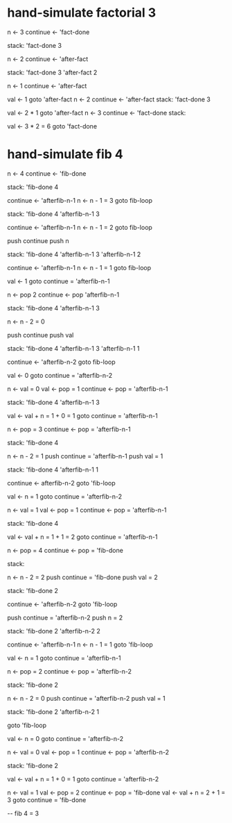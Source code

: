 # hand-simulate factorial 3

n <- 3
continue <- 'fact-done

stack:
 'fact-done
 3

n <- 2
continue <- 'after-fact

stack:
 'fact-done
 3
 'after-fact
 2

n <- 1
continue <- 'after-fact

val <- 1
goto 'after-fact
n <- 2
continue <- 'after-fact
stack:
 'fact-done
 3

val <- 2 * 1
goto 'after-fact
n <- 3
continue <- 'fact-done
stack:
 <empty>

val <- 3 * 2 = 6
goto 'fact-done


# hand-simulate fib 4

n <- 4
continue <- 'fib-done

stack:
 'fib-done
 4

continue <- 'afterfib-n-1
n <- n - 1 = 3
goto fib-loop

stack:
 'fib-done
 4
 'afterfib-n-1
 3

continue <- 'afterfib-n-1
n <- n - 1 = 2
goto fib-loop

push continue
push n

stack:
 'fib-done
 4
 'afterfib-n-1
 3
 'afterfib-n-1
 2

continue <- 'afterfib-n-1
n <- n - 1 = 1
goto fib-loop

val <- 1
goto continue = 'afterfib-n-1

n <- pop 2
continue <- pop 'afterfib-n-1

stack:
 'fib-done
 4
 'afterfib-n-1
 3

n <- n - 2 = 0

push continue
push val

stack:
 'fib-done
 4
 'afterfib-n-1
 3
 'afterfib-n-1
 1

continue <- 'afterfib-n-2
goto fib-loop

val <- 0
goto continue = 'afterfib-n-2

n <- val = 0
val <- pop = 1
continue <- pop = 'afterfib-n-1

stack:
 'fib-done
 4
 'afterfib-n-1
 3

val <- val + n = 1 + 0 = 1
goto continue = 'afterfib-n-1

n <- pop = 3
continue <- pop = 'afterfib-n-1

stack:
 'fib-done
 4

n <- n - 2 = 1
push continue = 'afterfib-n-1
push val = 1

stack:
 'fib-done
 4
 'afterfib-n-1
 1

continue <- afterfib-n-2
goto 'fib-loop

val <- n = 1
goto continue = 'afterfib-n-2

n <- val = 1
val <- pop = 1
continue <- pop = 'afterfib-n-1

stack:
 'fib-done
 4

val <- val + n = 1 + 1 = 2
goto continue = 'afterfib-n-1

n <- pop = 4
continue <- pop = 'fib-done

stack:
 <empty>

n <- n - 2 = 2
push continue = 'fib-done
push val = 2

stack:
 'fib-done
 2

continue <- 'afterfib-n-2
goto 'fib-loop

push continue = 'afterfib-n-2
push n = 2

stack:
 'fib-done
 2
 'afterfib-n-2
 2

continue <- 'afterfib-n-1
n <- n - 1 = 1
goto 'fib-loop

val <- n = 1
goto continue = 'afterfib-n-1

n <- pop = 2
continue <- pop = 'afterfib-n-2

stack:
 'fib-done
 2

n <- n - 2 = 0
push continue = 'afterfib-n-2
push val = 1

stack:
 'fib-done
 2
 'afterfib-n-2
 1

goto 'fib-loop

val <- n = 0
goto continue = 'afterfib-n-2

n <- val = 0
val <- pop = 1
continue <- pop = 'afterfib-n-2

stack:
 'fib-done
 2

val <- val + n = 1 + 0 = 1
goto continue = 'afterfib-n-2

n <- val = 1
val <- pop = 2
continue <- pop = 'fib-done
val <- val + n = 2 + 1 = 3
goto continue = 'fib-done

-- fib 4 = 3

